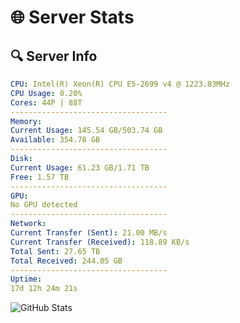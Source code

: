 # 🌐 Server Stats
## 🔍 Server Info
```yaml
CPU: Intel(R) Xeon(R) CPU E5-2699 v4 @ 1223.83MHz
CPU Usage: 0.20%
Cores: 44P | 88T
-----------------------------------
Memory:
Current Usage: 145.54 GB/503.74 GB
Available: 354.78 GB
-----------------------------------
Disk:
Current Usage: 61.23 GB/1.71 TB
Free: 1.57 TB
-----------------------------------
GPU:
No GPU detected
-----------------------------------
Network:
Current Transfer (Sent): 21.00 MB/s
Current Transfer (Received): 118.89 KB/s
Total Sent: 27.65 TB
Total Received: 244.05 GB
-----------------------------------
Uptime:
17d 12h 24m 21s
```
![GitHub Stats](https://img.shields.io/badge/Updated-2025-03-25_09:47:10-blue)